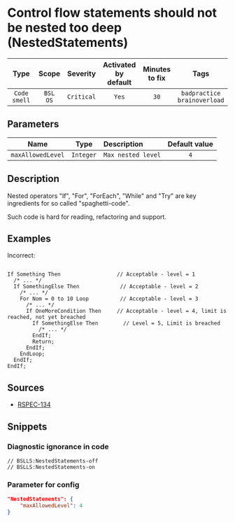 # Control flow statements should not be nested too deep (NestedStatements)

 Type | Scope | Severity | Activated<br>by default | Minutes<br>to fix | Tags 
 :-: | :-: | :-: | :-: | :-: | :-: 
 `Code smell` | `BSL`<br>`OS` | `Critical` | `Yes` | `30` | `badpractice`<br>`brainoverload` 

## Parameters 

 Name | Type | Description | Default value 
 :-: | :-: | :-- | :-: 
 `maxAllowedLevel` | `Integer` | ```Max nested level``` | ```4``` 

<!-- Блоки выше заполняются автоматически, не трогать -->
## Description

Nested operators "If", "For", "ForEach", "While" and "Try" are key ingredients for so called "spaghetti-code".

Such code is hard for reading, refactoring and support.

## Examples

Incorrect:

```bsl

If Something Then                  // Acceptable - level = 1
  /* ... */
  If SomethingElse Then             // Acceptable - level = 2
    /* ... */
    For Nom = 0 to 10 Loop          // Acceptable - level = 3
      /* ... */
      If OneMoreCondition Then     // Acceptable - level = 4, limit is reached, not yet breached
        If SomethingElse Then        // Level = 5, Limit is breached
          /* ... */
        EndIf;
        Return;
      EndIf;
    EndLoop;
  EndIf;
EndIf;
```

## Sources

- [RSPEC-134](https://rules.sonarsource.com/java/RSPEC-134)

## Snippets

<!-- Блоки ниже заполняются автоматически, не трогать -->
### Diagnostic ignorance in code

```bsl
// BSLLS:NestedStatements-off
// BSLLS:NestedStatements-on
```

### Parameter for config

```json
"NestedStatements": {
    "maxAllowedLevel": 4
}
```
